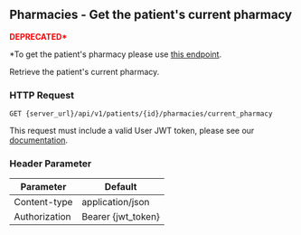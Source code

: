 ## Pharmacies - Get the patient's current pharmacy

<span style="color: red;">**DEPRECATED\***</span>

*To get the patient's pharmacy please use [this endpoint](#retrieve-a-patient).

Retrieve the patient's current pharmacy.

### HTTP Request

`GET {server_url}/api/v1/patients/{id}/pharmacies/current_pharmacy`

This request must include a valid User JWT token, please see our [documentation](#user-tokens).

### Header Parameter

Parameter    | Default
---------    | -------
Content-type | application/json
Authorization| Bearer {jwt_token}
